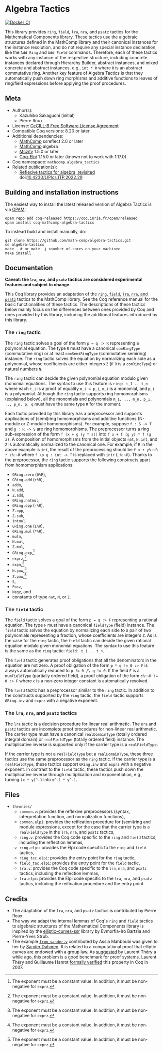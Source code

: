 <!---
This file was generated from `meta.yml`, please do not edit manually.
Follow the instructions on https://github.com/coq-community/templates to regenerate.
--->
# Algebra Tactics

[![Docker CI][docker-action-shield]][docker-action-link]

[docker-action-shield]: https://github.com/math-comp/algebra-tactics/actions/workflows/docker-action.yml/badge.svg?branch=master
[docker-action-link]: https://github.com/math-comp/algebra-tactics/actions/workflows/docker-action.yml




This library provides `ring`, `field`, `lra`, `nra`, and `psatz` tactics for
the Mathematical Components library. These tactics use the algebraic
structures defined in the MathComp library and their canonical instances for
the instance resolution, and do not require any special instance declaration,
like the `Add Ring` and `Add Field` commands. Therefore, each of these tactics
works with any instance of the respective structure, including concrete
instances declared through Hierarchy Builder, abstract instances, and mixed
concrete and abstract instances, e.g., `int * R` where `R` is an abstract
commutative ring. Another key feature of Algebra Tactics is that they
automatically push down ring morphisms and additive functions to leaves of
ring/field expressions before applying the proof procedures.

## Meta

- Author(s):
  - Kazuhiko Sakaguchi (initial)
  - Pierre Roux
- License: [CeCILL-B Free Software License Agreement](CeCILL-B)
- Compatible Coq versions: 8.20 or later
- Additional dependencies:
  - [MathComp](https://math-comp.github.io) ssreflect 2.0 or later
  - [MathComp](https://math-comp.github.io) algebra
  - [Mczify](https://github.com/math-comp/mczify) 1.5.0 or later
  - [Coq-Elpi](https://github.com/LPCIC/coq-elpi) 1.15.0 or later (known not to work with 1.17.0)
- Coq namespace: `mathcomp.algebra_tactics`
- Related publication(s):
  - [Reflexive tactics for algebra, revisited](https://drops.dagstuhl.de/opus/volltexte/2022/16738/) doi:[10.4230/LIPIcs.ITP.2022.29](https://doi.org/10.4230/LIPIcs.ITP.2022.29)

## Building and installation instructions

The easiest way to install the latest released version of Algebra Tactics
is via [OPAM](https://opam.ocaml.org/doc/Install.html):

```shell
opam repo add coq-released https://coq.inria.fr/opam/released
opam install coq-mathcomp-algebra-tactics
```

To instead build and install manually, do:

``` shell
git clone https://github.com/math-comp/algebra-tactics.git
cd algebra-tactics
make   # or make -j <number-of-cores-on-your-machine> 
make install
```



## Documentation

**Caveat: the `lra`, `nra`, and `psatz` tactics are considered experimental
features and subject to change.**

This Coq library provides an adaptation of the
[`ring`, `field`](https://coq.inria.fr/refman/addendum/ring),
[`lra`, `nra`, and `psatz`](https://coq.inria.fr/refman/addendum/micromega)
tactics to the MathComp library.
See the Coq reference manual for the basic functionalities of these tactics.
The descriptions of these tactics below mainly focus on the differences
between ones provided by Coq and ones provided by this library, including the
additional features introduced by this library.

### The `ring` tactic

The `ring` tactic solves a goal of the form `p = q :> R` representing a
polynomial equation. The type `R` must have a canonical `comRingType`
(commutative ring) or at least `comSemiRingType` (commutative semiring)
instance.
The `ring` tactic solves the equation by normalizing each side as a
polynomial, whose coefficients are either integers `Z` (if `R` is a
`comRingType`) or natural numbers `N`.

The `ring` tactic can decide the given polynomial equation modulo given
monomial equations. The syntax to use this feature is `ring: t_1 .. t_n` where
each `t_i` is a proof of equality `m_i = p_i`, `m_i` is a monomial, and `p_i`
is a polynomial.
Although the `ring` tactic supports ring homomorphisms (explained below), all
the monomials and polynomials `m_1, .., m_n, p_1, .., p_n, p, q` must have the
same type `R` for the moment.

Each tactic provided by this library has a preprocessor and supports
applications of (semi)ring homomorphisms and additive functions (N-module or
Z-module homomorphisms).
For example, suppose `f : S -> T` and `g : R -> S` are ring homomorphisms. The
preprocessor turns a ring sub-expression of the form `f (x + g (y * z))` into
`f x + f (g y) * f (g z)`.
A composition of homomorphisms from the initial objects `nat`, `N`, `int`, and
`Z` is automatically normalized to the canonical one. For example, if `R` in
the above example is `int`, the result of the preprocessing should be
`f x + y%:~R * z%:~R` where `f \o g : int -> T` is replaced with `intr`
(`_%:~R`).
Thanks to the preprocessor, the `ring` tactic supports the following
constructs apart from homomorphism applications:
- `GRing.zero` (`0%R`),
- `GRing.add` (`+%R`),
- `addn`,
- `N.add`,
- `Z.add`,
- `GRing.natmul`,
- `GRing.opp` (`-%R`),
- `Z.opp`,
- `Z.sub`,
- `intmul`,
- `GRing.one` (`1%R`),
- `GRing.mul` (`*%R`),
- `muln`,
- `N.mul`,
- `Z.mul`,
- `GRing.exp`,[^constant_exponent]
- `exprz`,[^constant_exponent]
- `expn`,[^constant_exponent]
- `N.pow`,[^constant_exponent]
- `Z.pow`,[^constant_exponent]
- `S`,
- `Posz`,
- `Negz`, and
- constants of type `nat`, `N`, or `Z`.

[^constant_exponent]: The exponent must be a constant value. In addition, it
must be non-negative for `exprz`.

### The `field` tactic

The `field` tactic solves a goal of the form `p = q :> F` representing a
rational equation. The type `F` must have a canonical `fieldType` (field)
instance.
The `field` tactic solves the equation by normalizing each side to a pair of
two polynomials representing a fraction, whose coefficients are integers `Z`.
As is the case for the `ring` tactic, the `field` tactic can decide the given
rational equation modulo given monomial equations. The syntax to use this
feature is the same as the `ring` tactic: `field: t_1 .. t_n`.

The `field` tactic generates proof obligations that all the denominators in
the equation are not zero.
A proof obligation of the form `p * q != 0 :> F` is always automatically
reduced to `p != 0 /\ q != 0`.
If the field `F` is a `numFieldType` (partially ordered field), a proof
obligation of the form `c%:~R != 0 :> F` where `c` is a non-zero integer
constant is automatically resolved.

The `field` tactic has a preprocessor similar to the `ring` tactic.
In addition to the constructs supported by the `ring` tactic, the `field`
tactic supports `GRing.inv` and `exprz` with a negative exponent.

### The `lra`, `nra`, and `psatz` tactics

The `lra` tactic is a decision procedure for linear real arithmetic. The `nra`
and `psatz` tactics are incomplete proof procedures for non-linear real
arithmetic.
The carrier type must have a canonical `realDomainType` (totally ordered
integral domain) or `realFieldType` (totally ordered field) instance.
The multiplicative inverse is supported only if the carrier type is a
`realFieldType`.

If the carrier type is not a `realFieldType` but a `realDomainType`, these
three tactics use the same preprocessor as the `ring` tactic.
If the carrier type is a `realFieldType`, these tactics support `GRing.inv`
and `exprz` with a negative exponent.
In contrast to the `field` tactic, these tactics push down the multiplicative
inverse through multiplication and exponentiation, e.g., turning `(x * y)^-1`
into `x^-1 * y^-1`.

## Files

- `theories/`
  - `common.v`: provides the reflexive preprocessors (syntax, interpretation
    function, and normalization functions),
  - `common.elpi`: provides the reification procedure for (semi)ring and
    module expressions, except for the case that the carrier type is a
    `realFieldType` in the `lra`, `nra`, and `psatz` tactics,
  - `ring.v`: provides the Coq code specific to the `ring` and `field`
    tactics, including the reflection lemmas,
  - `ring.elpi`: provides the Elpi code specific to the `ring` and `field`
    tactics,
  - `ring_tac.elpi`: provides the entry point for the `ring` tactic,
  - `field_tac.elpi`: provides the entry point for the `field` tactic,
  - `lra.v`: provides the Coq code specific to the `lra`, `nra`, and `psatz`
    tactics, including the reflection lemmas,
  - `lra.elpi`: provides the Elpi code specific to the `lra`, `nra`, and
    `psatz` tactics, including the reification procedure and the entry point.

## Credits

- The adaptation of the `lra`, `nra`, and `psatz` tactics is contributed by
  Pierre Roux.
- The way we adapt the internal lemmas of Coq's `ring` and `field` tactics to
  algebraic structures of the Mathematical Components library is inspired by
  the [elliptic-curves-ssr](https://github.com/strub/elliptic-curves-ssr)
  library by Evmorfia-Iro Bartzia and Pierre-Yves Strub.
- The example [`from_sander.v`](examples/from_sander.v) contributed by Assia
  Mahboubi was given to her by [Sander Dahmen](http://www.few.vu.nl/~sdn249/).
  It is related to a computational proof that elliptic curves are endowed with
  a group law.
  As [suggested](https://hal.inria.fr/inria-00129237v4/document) by Laurent
  Théry a while ago, this problem is a good benchmark for proof systems.
  Laurent Théry and Guillaume Hanrot [formally
  verified](https://doi.org/10.1007/978-3-540-74591-4_24) this property in Coq
  in 2007.
